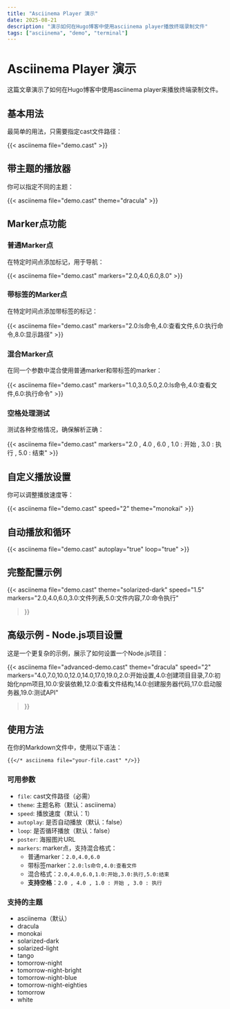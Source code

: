 ```yaml
---
title: "Asciinema Player 演示"
date: 2025-08-21
description: "演示如何在Hugo博客中使用asciinema player播放终端录制文件"
tags: ["asciinema", "demo", "terminal"]
---
```


# Asciinema Player 演示

这篇文章演示了如何在Hugo博客中使用asciinema player来播放终端录制文件。

## 基本用法

最简单的用法，只需要指定cast文件路径：

{{< asciinema file="demo.cast" >}}

## 带主题的播放器

你可以指定不同的主题：

{{< asciinema file="demo.cast" theme="dracula" >}}

## Marker点功能

### 普通Marker点

在特定时间点添加标记，用于导航：

{{< asciinema file="demo.cast" markers="2.0,4.0,6.0,8.0" >}}

### 带标签的Marker点

在特定时间点添加带标签的标记：

{{< asciinema file="demo.cast" markers="2.0:ls命令,4.0:查看文件,6.0:执行命令,8.0:显示路径" >}}

### 混合Marker点

在同一个参数中混合使用普通marker和带标签的marker：

{{< asciinema file="demo.cast" markers="1.0,3.0,5.0,2.0:ls命令,4.0:查看文件,6.0:执行命令" >}}

### 空格处理测试

测试各种空格情况，确保解析正确：

{{< asciinema file="demo.cast" markers="2.0 , 4.0 , 6.0 , 1.0 : 开始 , 3.0 : 执行 , 5.0 : 结束" >}}

## 自定义播放设置

你可以调整播放速度等：

{{< asciinema file="demo.cast" speed="2" theme="monokai" >}}

## 自动播放和循环

{{< asciinema file="demo.cast" autoplay="true" loop="true" >}}

## 完整配置示例

{{< asciinema 
    file="demo.cast" 
    theme="solarized-dark" 
    speed="1.5" 
    markers="2.0,4.0,6.0,3.0:文件列表,5.0:文件内容,7.0:命令执行" 
>}}

## 高级示例 - Node.js项目设置

这是一个更复杂的示例，展示了如何设置一个Node.js项目：

{{< asciinema 
    file="advanced-demo.cast" 
    theme="dracula" 
    speed="2" 
    markers="4.0,7.0,10.0,12.0,14.0,17.0,19.0,2.0:开始设置,4.0:创建项目目录,7.0:初始化npm项目,10.0:安装依赖,12.0:查看文件结构,14.0:创建服务器代码,17.0:启动服务器,19.0:测试API" 
>}}

## 使用方法

在你的Markdown文件中，使用以下语法：

```markdown
{{</* asciinema file="your-file.cast" */>}}
```

### 可用参数

- `file`: cast文件路径（必需）
- `theme`: 主题名称（默认：asciinema）
- `speed`: 播放速度（默认：1）
- `autoplay`: 是否自动播放（默认：false）
- `loop`: 是否循环播放（默认：false）
- `poster`: 海报图片URL
- `markers`: marker点，支持混合格式：
  - 普通marker：`2.0,4.0,6.0`
  - 带标签marker：`2.0:ls命令,4.0:查看文件`
  - 混合格式：`2.0,4.0,6.0,1.0:开始,3.0:执行,5.0:结束`
  - **支持空格**：`2.0 , 4.0 , 1.0 : 开始 , 3.0 : 执行`

### 支持的主题

- asciinema（默认）
- dracula
- monokai
- solarized-dark
- solarized-light
- tango
- tomorrow-night
- tomorrow-night-bright
- tomorrow-night-blue
- tomorrow-night-eighties
- tomorrow
- white
